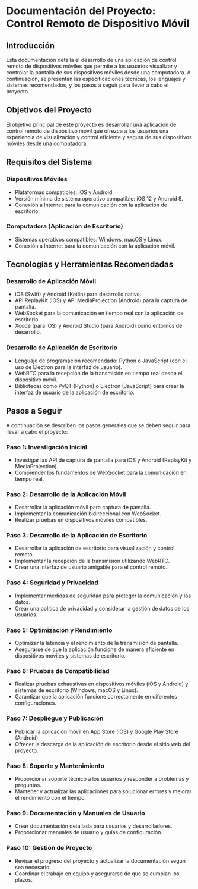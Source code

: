 
# Documentación del Proyecto: Control Remoto de Dispositivo Móvil

## Introducción
Esta documentación detalla el desarrollo de una aplicación de control remoto de dispositivos móviles que permite a los usuarios visualizar y controlar la pantalla de sus dispositivos móviles desde una computadora. A continuación, se presentan las especificaciones técnicas, los lenguajes y sistemas recomendados, y los pasos a seguir para llevar a cabo el proyecto.

## Objetivos del Proyecto
El objetivo principal de este proyecto es desarrollar una aplicación de control remoto de dispositivo móvil que ofrezca a los usuarios una experiencia de visualización y control eficiente y segura de sus dispositivos móviles desde una computadora.

## Requisitos del Sistema
### Dispositivos Móviles
- Plataformas compatibles: iOS y Android.
- Versión mínima de sistema operativo compatible: iOS 12 y Android 8.
- Conexión a Internet para la comunicación con la aplicación de escritorio.

### Computadora (Aplicación de Escritorio)
- Sistemas operativos compatibles: Windows, macOS y Linux.
- Conexión a Internet para la comunicación con la aplicación móvil.

## Tecnologías y Herramientas Recomendadas
### Desarrollo de Aplicación Móvil
- iOS (Swift) y Android (Kotlin) para desarrollo nativo.
- API ReplayKit (iOS) y API MediaProjection (Android) para la captura de pantalla.
- WebSocket para la comunicación en tiempo real con la aplicación de escritorio.
- Xcode (para iOS) y Android Studio (para Android) como entornos de desarrollo.

### Desarrollo de Aplicación de Escritorio
- Lenguaje de programación recomendado: Python o JavaScript (con el uso de Electron para la interfaz de usuario).
- WebRTC para la recepción de la transmisión en tiempo real desde el dispositivo móvil.
- Bibliotecas como PyQT (Python) o Electron (JavaScript) para crear la interfaz de usuario de la aplicación de escritorio.

## Pasos a Seguir
A continuación se describen los pasos generales que se deben seguir para llevar a cabo el proyecto:

### Paso 1: Investigación Inicial
- Investigar las API de captura de pantalla para iOS y Android (ReplayKit y MediaProjection).
- Comprender los fundamentos de WebSocket para la comunicación en tiempo real.

### Paso 2: Desarrollo de la Aplicación Móvil
- Desarrollar la aplicación móvil para captura de pantalla.
- Implementar la comunicación bidireccional con WebSocket.
- Realizar pruebas en dispositivos móviles compatibles.

### Paso 3: Desarrollo de la Aplicación de Escritorio
- Desarrollar la aplicación de escritorio para visualización y control remoto.
- Implementar la recepción de la transmisión utilizando WebRTC.
- Crear una interfaz de usuario amigable para el control remoto.

### Paso 4: Seguridad y Privacidad
- Implementar medidas de seguridad para proteger la comunicación y los datos.
- Crear una política de privacidad y considerar la gestión de datos de los usuarios.

### Paso 5: Optimización y Rendimiento
- Optimizar la latencia y el rendimiento de la transmisión de pantalla.
- Asegurarse de que la aplicación funcione de manera eficiente en dispositivos móviles y sistemas de escritorio.

### Paso 6: Pruebas de Compatibilidad
- Realizar pruebas exhaustivas en dispositivos móviles (iOS y Android) y sistemas de escritorio (Windows, macOS y Linux).
- Garantizar que la aplicación funcione correctamente en diferentes configuraciones.

### Paso 7: Despliegue y Publicación
- Publicar la aplicación móvil en App Store (iOS) y Google Play Store (Android).
- Ofrecer la descarga de la aplicación de escritorio desde el sitio web del proyecto.

### Paso 8: Soporte y Mantenimiento
- Proporcionar soporte técnico a los usuarios y responder a problemas y preguntas.
- Mantener y actualizar las aplicaciones para solucionar errores y mejorar el rendimiento con el tiempo.

### Paso 9: Documentación y Manuales de Usuario
- Crear documentación detallada para usuarios y desarrolladores.
- Proporcionar manuales de usuario y guías de configuración.

### Paso 10: Gestión de Proyecto
- Revisar el progreso del proyecto y actualizar la documentación según sea necesario.
- Coordinar el trabajo en equipo y asegurarse de que se cumplan los plazos.
